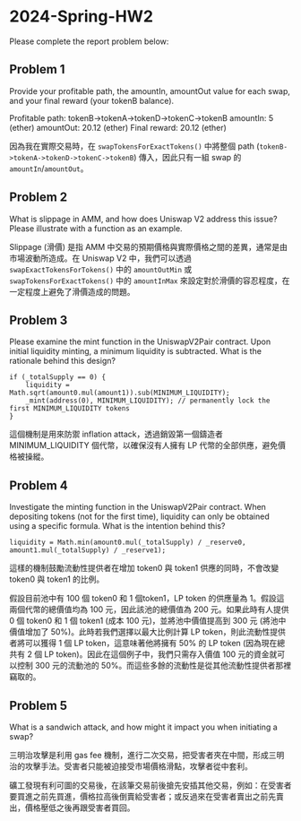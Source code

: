 # 2024-Spring-HW2

Please complete the report problem below:

## Problem 1
Provide your profitable path, the amountIn, amountOut value for each swap, and your final reward (your tokenB balance).

Profitable path: tokenB->tokenA->tokenD->tokenC->tokenB
amountIn: 5 (ether)
amountOut: 20.12 (ether)
Final reward: 20.12 (ether)

因為我在實際交易時，在 `swapTokensForExactTokens()` 中將整個 path (`tokenB->tokenA->tokenD->tokenC->tokenB`) 傳入，因此只有一組 swap 的 `amountIn`/`amountOut`。

## Problem 2
What is slippage in AMM, and how does Uniswap V2 address this issue? Please illustrate with a function as an example.

Slippage (滑價) 是指 AMM 中交易的預期價格與實際價格之間的差異，通常是由市場波動所造成。在 Uniswap V2 中，我們可以透過 `swapExactTokensForTokens()` 中的 `amountOutMin` 或 `swapTokensForExactTokens()` 中的 `amountInMax` 來設定對於滑價的容忍程度，在一定程度上避免了滑價造成的問題。

## Problem 3
Please examine the mint function in the UniswapV2Pair contract. Upon initial liquidity minting, a minimum liquidity is subtracted. What is the rationale behind this design?

```
if (_totalSupply == 0) {
    liquidity = Math.sqrt(amount0.mul(amount1)).sub(MINIMUM_LIQUIDITY);
    _mint(address(0), MINIMUM_LIQUIDITY); // permanently lock the first MINIMUM_LIQUIDITY tokens
}
```

這個機制是用來防禦 inflation attack，透過銷毀第一個鑄造者 MINIMUM_LIQUIDITY 個代幣，以確保沒有人擁有 LP 代幣的全部供應，避免價格被操縱。

## Problem 4
Investigate the minting function in the UniswapV2Pair contract. When depositing tokens (not for the first time), liquidity can only be obtained using a specific formula. What is the intention behind this?

```
liquidity = Math.min(amount0.mul(_totalSupply) / _reserve0, amount1.mul(_totalSupply) / _reserve1);
```

這樣的機制鼓勵流動性提供者在增加 token0 與 token1 供應的同時，不會改變 token0 與 token1 的比例。

假設目前池中有 100 個 token0 和 1 個token1，LP token 的供應量為 1。假設這兩個代幣的總價值均為 100 元，因此該池的總價值為 200 元。如果此時有人提供 0 個 token0 和 1 個 token1 (成本 100 元)，並將池中價值提高到 300 元 (將池中價值增加了 50%)。此時若我們選擇以最大比例計算 LP token，則此流動性提供者將可以獲得 1 個 LP token，這意味著他將擁有 50% 的 LP token (因為現在總共有 2 個 LP token)。因此在這個例子中，我們只需存入價值 100 元的資金就可以控制 300 元的流動池的 50%。而這些多餘的流動性是從其他流動性提供者那裡竊取的。

## Problem 5
What is a sandwich attack, and how might it impact you when initiating a swap?

三明治攻擊是利用 gas fee 機制，進行二次交易，把受害者夾在中間，形成三明治的攻擊手法。受害者只能被迫接受巿場價格滑點，攻擊者從中套利。

礦工發現有利可圖的交易後，在該筆交易前後搶先安插其他交易，例如：在受害者要買進之前先買進，價格拉高後倒賣給受害者；或反過來在受害者賣出之前先賣出，價格壓低之後再跟受害者買回。

